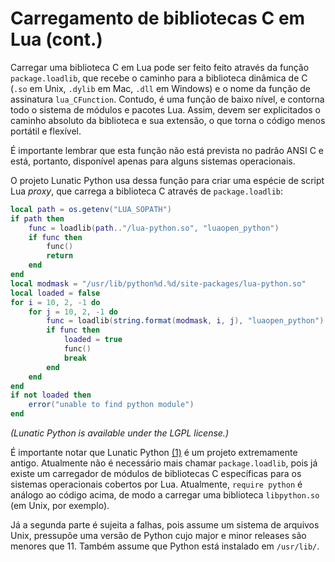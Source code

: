 # Carregamento de bibliotecas C em Lua (cont.)

Carregar uma biblioteca C em Lua pode ser feito feito através da função `package.loadlib`, que recebe o caminho para a biblioteca dinâmica de C (`.so` em Unix, `.dylib` em Mac, `.dll` em Windows) e o nome da função de assinatura `lua_CFunction`. Contudo, é uma função de baixo nível, e contorna todo o sistema de módulos e pacotes Lua. Assim, devem ser explicitados o caminho absoluto da biblioteca e sua extensão, o que torna o código menos portátil e flexível.

É importante lembrar que esta função não está prevista no padrão ANSI C e está, portanto, disponível apenas para alguns sistemas operacionais.

O projeto Lunatic Python usa dessa função para criar uma espécie de script Lua *proxy*, que carrega a biblioteca C através de `package.loadlib`:

```lua
local path = os.getenv("LUA_SOPATH")
if path then
	func = loadlib(path.."/lua-python.so", "luaopen_python")
	if func then
		func()
		return
	end
end
local modmask = "/usr/lib/python%d.%d/site-packages/lua-python.so"
local loaded = false
for i = 10, 2, -1 do
	for j = 10, 2, -1 do
		func = loadlib(string.format(modmask, i, j), "luaopen_python")
		if func then
			loaded = true
			func()
			break
		end
	end
end
if not loaded then
	error("unable to find python module")
end
```

*(Lunatic Python is available under the LGPL license.)*

É importante notar que Lunatic Python [(1)] é um projeto extremamente antigo. Atualmente não é necessário mais chamar `package.loadlib`, pois já existe um carregador de módulos de bibliotecas C específicas para os sistemas operacionais cobertos por Lua. Atualmente, `require python` é análogo ao código acima, de modo a carregar uma biblioteca `libpython.so` (em Unix, por exemplo).

Já a segunda parte é sujeita a falhas, pois assume um sistema de arquivos Unix, pressupõe uma versão de Python cujo major e minor releases são menores que 11. Também assume que Python está instalado em `/usr/lib/`.

[(1)]: https://labix.org/lunatic-python
